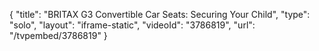{
    "title": "BRITAX G3 Convertible Car Seats: Securing Your Child",
    "type": "solo",
    "layout": "iframe-static",
    "videoId": "3786819",
    "url": "\/tvpembed\/3786819"
}